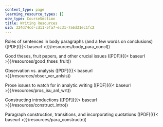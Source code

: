 ```yaml
---
content_type: page
learning_resource_types: []
ocw_type: CourseSection
title: Writing Resources
uid: 324d74cd-cd11-5fa7-ec31-7a6d31ec1fc2
---
```


Roles of sentences in body paragraphs (and a few words on conclusions) ([PDF]({{< baseurl >}}/resources/body_para_concl))

Good theses, fruit papers, and other crucial issues ([PDF]({{< baseurl >}}/resources/good_thses_fruit))

Observation vs. analysis ([PDF]({{< baseurl >}}/resources/obser_ver_anlsis))

Prose issues to watch for in analytic writing ([PDF]({{< baseurl >}}/resources/pros_isu_anl_wrt))

Constructing introductions ([PDF]({{< baseurl >}}/resources/construct_intro))

Paragraph construction, transitions, and incorporating quotations ([PDF]({{< baseurl >}}/resources/para_constructn))
